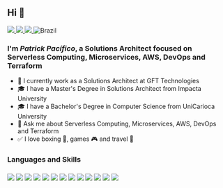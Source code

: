 ## Hi 👋

<div>
    <a target='_blank' href="https://linkedin.com/in/patrickpacifico">
        <img src="https://img.shields.io/badge/LinkedIn-0077B5?style=for-the-badge&logo=linkedin&logoColor=white">
    </a>
    <a target='_blank' href="https://dev.to/patrickpacifico">
        <img src="https://img.shields.io/badge/dev.to-0A0A0A?style=for-the-badge&logo=dev.to&logoColor=white">
    </a>
    <a target='_blank' href="https://instagram.com/patrickpacifico">
        <img src="https://img.shields.io/badge/Instagram-E4405F?style=for-the-badge&logo=instagram&logoColor=white">
    </a>
      <img alt="Brazil" src="https://cdn-icons-png.flaticon.com/24/330/330167.png" disabled>
</div>

### I'm  _Patrick Pacífico_, a Solutions Architect focused on Serverless Computing, Microservices, AWS, DevOps and Terraform</h1>

- 👔 I currently work as a Solutions Architect at GFT Technologies
- 🎓 I have a Master's Degree in Solutions Architect from Impacta University
- 🎓 I have a Bachelor's Degree in Computer Science from UniCarioca University
- 💬 Ask me about Serverless Computing, Microservices, AWS, DevOps and Terraform
- ✅ I love boxing 🥊, games 🎮 and travel 🛫

### Languages and Skills

### 
<div>
    <img src="https://img.shields.io/badge/c%23-%23239120.svg?style=for-the-badge&logo=c-sharp&logoColor=white">
    <img src="https://img.shields.io/badge/Python-14354C?style=for-the-badge&logo=python&logoColor=white">
    <img src="https://img.shields.io/badge/AWS-%23FF9900.svg?style=for-the-badge&logo=amazon-aws&logoColor=white">
    <img src="https://img.shields.io/badge/Terraform-7B42BC?style=for-the-badge&logo=terraform&logoColor=white">
    <img src="https://img.shields.io/badge/ansible-%231A1918.svg?style=for-the-badge&logo=ansible&logoColor=white">
    <img src="https://img.shields.io/badge/docker%20-%231572B6.svg?&style=for-the-badge&logo=docker&logoColor=white">
    <img src="https://img.shields.io/badge/jenkins-%232C5263.svg?style=for-the-badge&logo=jenkins&logoColor=white">
    <img src="https://img.shields.io/badge/Apache%20Kafka-000?style=for-the-badge&logo=apachekafka">
    <img src="https://img.shields.io/badge/kubernetes-%23326ce5.svg?style=for-the-badge&logo=kubernetes&logoColor=white">
    <img src="https://img.shields.io/badge/splunk-%23000000.svg?style=for-the-badge&logo=splunk&logoColor=white">
    <img src="https://img.shields.io/badge/grafana-%23F46800.svg?style=for-the-badge&logo=grafana&logoColor=white">
    <img src="https://img.shields.io/badge/.NET-5C2D91?style=for-the-badge&logo=.net&logoColor=white">
    <img src="https://img.shields.io/badge/react_native-%2320232a.svg?style=for-the-badge&logo=react&logoColor=%2361DAFB">

</div>


<!-- ### Metrics
[![patrickpacifico](https://github-readme-stats.vercel.app/api/top-langs/?username=patrickpacifico&hide=html&layout=compact&theme=tokyonight)](https://github.com/patrickpacifico/) -->
